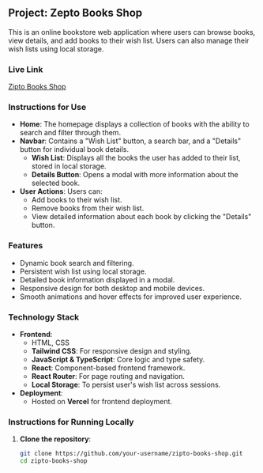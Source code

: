 ## Project: Zepto Books Shop

This is an online bookstore web application where users can browse books, view details, and add books to their wish list. Users can also manage their wish lists using local storage.

### Live Link

[Zipto Books Shop](https://zipto-books-shop.vercel.app/)

### Instructions for Use

- **Home**: The homepage displays a collection of books with the ability to search and filter through them.
- **Navbar**: Contains a "Wish List" button, a search bar, and a "Details" button for individual book details.
  - **Wish List**: Displays all the books the user has added to their list, stored in local storage.
  - **Details Button**: Opens a modal with more information about the selected book.
- **User Actions**: Users can:
  - Add books to their wish list.
  - Remove books from their wish list.
  - View detailed information about each book by clicking the "Details" button.

### Features

- Dynamic book search and filtering.
- Persistent wish list using local storage.
- Detailed book information displayed in a modal.
- Responsive design for both desktop and mobile devices.
- Smooth animations and hover effects for improved user experience.

### Technology Stack

- **Frontend**:
  - HTML, CSS
  - **Tailwind CSS**: For responsive design and styling.
  - **JavaScript & TypeScript**: Core logic and type safety.
  - **React**: Component-based frontend framework.
  - **React Router**: For page routing and navigation.
  - **Local Storage**: To persist user's wish list across sessions.
- **Deployment**:
  - Hosted on **Vercel** for frontend deployment.

### Instructions for Running Locally

1. **Clone the repository**:

   ```bash
   git clone https://github.com/your-username/zipto-books-shop.git
   cd zipto-books-shop
   ```
